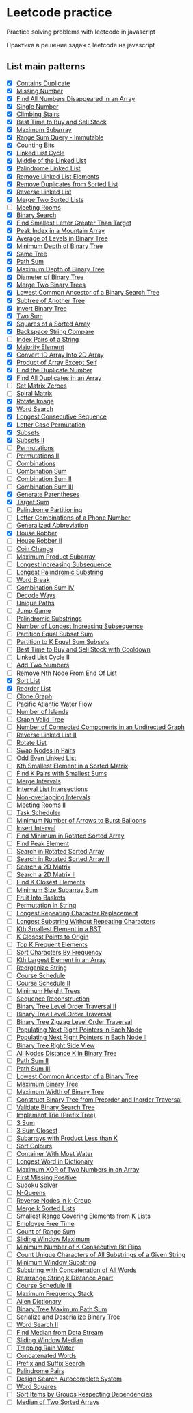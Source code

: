 # Leetcode practice

Practice solving problems with leetcode in javascript

Практика в решение задач с leetcode на javascript

## List main patterns

-   [x] [Contains Duplicate](https://leetcode.com/problems/contains-duplicate/)
-   [x] [Missing Number](https://leetcode.com/problems/missing-number/)
-   [x] [Find All Numbers Disappeared in an Array](https://leetcode.com/problems/find-all-numbers-disappeared-in-an-array/)
-   [x] [Single Number](https://leetcode.com/problems/single-number/)
-   [x] [Climbing Stairs](https://leetcode.com/problems/climbing-stairs/)
-   [x] [Best Time to Buy and Sell Stock](https://leetcode.com/problems/best-time-to-buy-and-sell-stock/)
-   [x] [Maximum Subarray](https://leetcode.com/problems/maximum-subarray/)
-   [x] [Range Sum Query - Immutable](https://leetcode.com/problems/range-sum-query-immutable/)
-   [x] [Counting Bits](https://leetcode.com/problems/counting-bits/)
-   [x] [Linked List Cycle](https://leetcode.com/problems/linked-list-cycle/)
-   [x] [Middle of the Linked List](https://leetcode.com/problems/middle-of-the-linked-list/)
-   [x] [Palindrome Linked List](https://leetcode.com/problems/palindrome-linked-list/)
-   [x] [Remove Linked List Elements](https://leetcode.com/problems/remove-linked-list-elements/)
-   [x] [Remove Duplicates from Sorted List](https://leetcode.com/problems/remove-duplicates-from-sorted-list/)
-   [x] [Reverse Linked List](https://leetcode.com/problems/reverse-linked-list/)
-   [x] [Merge Two Sorted Lists](https://leetcode.com/problems/merge-two-sorted-lists/)
-   [ ] [Meeting Rooms](https://leetcode.com/problems/meeting-rooms)
-   [x] [Binary Search](https://leetcode.com/problems/binary-search/)
-   [x] [Find Smallest Letter Greater Than Target](https://leetcode.com/problems/find-smallest-letter-greater-than-target/)
-   [x] [Peak Index in a Mountain Array](https://leetcode.com/problems/peak-index-in-a-mountain-array/)
-   [x] [Average of Levels in Binary Tree](https://leetcode.com/problems/average-of-levels-in-binary-tree/)
-   [x] [Minimum Depth of Binary Tree](https://leetcode.com/problems/minimum-depth-of-binary-tree/)
-   [x] [Same Tree](https://leetcode.com/problems/same-tree/)
-   [x] [Path Sum](https://leetcode.com/problems/path-sum/)
-   [x] [Maximum Depth of Binary Tree](https://leetcode.com/problems/maximum-depth-of-binary-tree/)
-   [x] [Diameter of Binary Tree](https://leetcode.com/problems/diameter-of-binary-tree/)
-   [x] [Merge Two Binary Trees](https://leetcode.com/problems/merge-two-binary-trees/)
-   [x] [Lowest Common Ancestor of a Binary Search Tree](https://leetcode.com/problems/lowest-common-ancestor-of-a-binary-search-tree/)
-   [x] [Subtree of Another Tree](https://leetcode.com/problems/subtree-of-another-tree/)
-   [x] [Invert Binary Tree](https://leetcode.com/problems/invert-binary-tree/)
-   [x] [Two Sum](https://leetcode.com/problems/two-sum/)
-   [x] [Squares of a Sorted Array](https://leetcode.com/problems/squares-of-a-sorted-array/)
-   [x] [Backspace String Compare](https://leetcode.com/problems/backspace-string-compare/)
-   [ ] [Index Pairs of a String](https://leetcode.com/problems/index-pairs-of-a-string/)
-   [x] [Majority Element](https://leetcode.com/problems/majority-element/)
-   [x] [Convert 1D Array Into 2D Array](https://leetcode.com/problems/convert-1d-array-into-2d-array/)
-   [x] [Product of Array Except Self](https://leetcode.com/problems/product-of-array-except-self/)
-   [x] [Find the Duplicate Number](https://leetcode.com/problems/find-the-duplicate-number/)
-   [x] [Find All Duplicates in an Array](https://leetcode.com/problems/find-all-duplicates-in-an-array/)
-   [ ] [Set Matrix Zeroes](https://leetcode.com/problems/set-matrix-zeroes/)
-   [ ] [Spiral Matrix](https://leetcode.com/problems/spiral-matrix/)
-   [x] [Rotate Image](https://leetcode.com/problems/rotate-image/)
-   [x] [Word Search](https://leetcode.com/problems/word-search/)
-   [x] [Longest Consecutive Sequence](https://leetcode.com/problems/longest-consecutive-sequence/)
-   [x] [Letter Case Permutation](https://leetcode.com/problems/letter-case-permutation/)
-   [x] [Subsets](https://leetcode.com/problems/subsets/)
-   [x] [Subsets II](https://leetcode.com/problems/subsets-ii/)
-   [ ] [Permutations](https://leetcode.com/problems/permutations/)
-   [ ] [Permutations II](https://leetcode.com/problems/permutations-ii/)
-   [ ] [Combinations](https://leetcode.com/problems/combinations/)
-   [ ] [Combination Sum](https://leetcode.com/problems/combination-sum/)
-   [ ] [Combination Sum II](https://leetcode.com/problems/combination-sum-ii/)
-   [ ] [Combination Sum III](https://leetcode.com/problems/combination-sum-iii/)
-   [x] [Generate Parentheses](https://leetcode.com/problems/generate-parentheses/)
-   [x] [Target Sum](https://leetcode.com/problems/target-sum/)
-   [ ] [Palindrome Partitioning](https://leetcode.com/problems/palindrome-partitioning/)
-   [ ] [Letter Combinations of a Phone Number](https://leetcode.com/problems/letter-combinations-of-a-phone-number/)
-   [ ] [Generalized Abbreviation](https://leetcode.com/problems/generalized-abbreviation/)
-   [x] [House Robber](https://leetcode.com/problems/house-robber/)
-   [ ] [House Robber II](https://leetcode.com/problems/house-robber-ii/)
-   [ ] [Coin Change](https://leetcode.com/problems/coin-change/)
-   [ ] [Maximum Product Subarray](https://leetcode.com/problems/maximum-product-subarray/)
-   [ ] [Longest Increasing Subsequence](https://leetcode.com/problems/longest-increasing-subsequence/)
-   [ ] [Longest Palindromic Substring](https://leetcode.com/problems/longest-palindromic-substring/)
-   [ ] [Word Break](https://leetcode.com/problems/word-break/)
-   [ ] [Combination Sum IV](https://leetcode.com/problems/combination-sum-iv/)
-   [ ] [Decode Ways](https://leetcode.com/problems/decode-ways/)
-   [ ] [Unique Paths](https://leetcode.com/problems/unique-paths/)
-   [ ] [Jump Game](https://leetcode.com/problems/jump-game/)
-   [ ] [Palindromic Substrings](https://leetcode.com/problems/palindromic-substrings/)
-   [ ] [Number of Longest Increasing Subsequence](https://leetcode.com/problems/number-of-longest-increasing-subsequence/)
-   [ ] [Partition Equal Subset Sum](https://leetcode.com/problems/partition-equal-subset-sum/)
-   [ ] [Partition to K Equal Sum Subsets](https://leetcode.com/problems/partition-to-k-equal-sum-subsets/)
-   [ ] [Best Time to Buy and Sell Stock with Cooldown](https://leetcode.com/problems/best-time-to-buy-and-sell-stock-with-cooldown/)
-   [ ] [Linked List Cycle II](https://leetcode.com/problems/linked-list-cycle-ii/)
-   [ ] [Add Two Numbers](https://leetcode.com/problems/add-two-numbers/)
-   [ ] [Remove Nth Node From End Of List](https://leetcode.com/problems/remove-nth-node-from-end-of-list/)
-   [x] [Sort List](https://leetcode.com/problems/sort-list/)
-   [x] [Reorder List](https://leetcode.com/problems/reorder-list/)
-   [ ] [Clone Graph](https://leetcode.com/problems/clone-graph/)
-   [ ] [Pacific Atlantic Water Flow](https://leetcode.com/problems/pacific-atlantic-water-flow/)
-   [ ] [Number of Islands](https://leetcode.com/problems/number-of-islands/)
-   [ ] [Graph Valid Tree](https://leetcode.com/problems/graph-valid-tree/)
-   [ ] [Number of Connected Components in an Undirected Graph](https://leetcode.com/problems/number-of-connected-components-in-an-undirected-graph/)
-   [ ] [Reverse Linked List II](https://leetcode.com/problems/reverse-linked-list-ii/)
-   [ ] [Rotate List](https://leetcode.com/problems/rotate-list/)
-   [ ] [Swap Nodes in Pairs](https://leetcode.com/problems/swap-nodes-in-pairs/)
-   [ ] [Odd Even Linked List](https://leetcode.com/problems/odd-even-linked-list/)
-   [ ] [Kth Smallest Element in a Sorted Matrix](https://leetcode.com/problems/kth-smallest-element-in-a-sorted-matrix/)
-   [ ] [Find K Pairs with Smallest Sums](https://leetcode.com/problems/find-k-pairs-with-smallest-sums/)
-   [ ] [Merge Intervals](https://leetcode.com/problems/merge-intervals/)
-   [ ] [Interval List Intersections](https://leetcode.com/problems/interval-list-intersections/)
-   [ ] [Non-overlapping Intervals](https://leetcode.com/problems/non-overlapping-intervals/)
-   [ ] [Meeting Rooms II](https://leetcode.com/problems/meeting-rooms-ii/)
-   [ ] [Task Scheduler](https://leetcode.com/problems/task-scheduler/)
-   [ ] [Minimum Number of Arrows to Burst Balloons](https://leetcode.com/problems/minimum-number-of-arrows-to-burst-balloons/)
-   [ ] [Insert Interval](https://leetcode.com/problems/insert-interval/)
-   [ ] [Find Minimum in Rotated Sorted Array](https://leetcode.com/problems/find-minimum-in-rotated-sorted-array/)
-   [ ] [Find Peak Element](https://leetcode.com/problems/find-peak-element/)
-   [ ] [Search in Rotated Sorted Array](https://leetcode.com/problems/search-in-rotated-sorted-array/)
-   [ ] [Search in Rotated Sorted Array II](https://leetcode.com/problems/search-in-rotated-sorted-array-ii/)
-   [ ] [Search a 2D Matrix](https://leetcode.com/problems/search-a-2d-matrix/)
-   [ ] [Search a 2D Matrix II](https://leetcode.com/problems/search-a-2d-matrix-ii/)
-   [ ] [Find K Closest Elements](https://leetcode.com/problems/find-k-closest-elements/)
-   [ ] [Minimum Size Subarray Sum](https://leetcode.com/problems/minimum-size-subarray-sum/)
-   [ ] [Fruit Into Baskets](https://leetcode.com/problems/fruit-into-baskets/)
-   [ ] [Permutation in String](https://leetcode.com/problems/permutation-in-string/)
-   [ ] [Longest Repeating Character Replacement](https://leetcode.com/problems/longest-repeating-character-replacement/)
-   [ ] [Longest Substring Without Repeating Characters](https://leetcode.com/problems/longest-substring-without-repeating-characters/)
-   [ ] [Kth Smallest Element in a BST](https://leetcode.com/problems/kth-smallest-element-in-a-bst/)
-   [ ] [K Closest Points to Origin](https://leetcode.com/problems/k-closest-points-to-origin/)
-   [ ] [Top K Frequent Elements](https://leetcode.com/problems/top-k-frequent-elements/)
-   [ ] [Sort Characters By Frequency](https://leetcode.com/problems/sort-characters-by-frequency/)
-   [ ] [Kth Largest Element in an Array](https://leetcode.com/problems/kth-largest-element-in-an-array/)
-   [ ] [Reorganize String](https://leetcode.com/problems/reorganize-string/)
-   [ ] [Course Schedule](https://leetcode.com/problems/course-schedule/)
-   [ ] [Course Schedule II](https://leetcode.com/problems/course-schedule-ii/)
-   [ ] [Minimum Height Trees](https://leetcode.com/problems/minimum-height-trees/)
-   [ ] [Sequence Reconstruction](https://leetcode.com/problems/sequence-reconstruction)
-   [ ] [Binary Tree Level Order Traversal II](https://leetcode.com/problems/binary-tree-level-order-traversal-ii/)
-   [ ] [Binary Tree Level Order Traversal](https://leetcode.com/problems/binary-tree-level-order-traversal/)
-   [ ] [Binary Tree Zigzag Level Order Traversal](https://leetcode.com/problems/binary-tree-zigzag-level-order-traversal/)
-   [ ] [Populating Next Right Pointers in Each Node](https://leetcode.com/problems/populating-next-right-pointers-in-each-node/)
-   [ ] [Populating Next Right Pointers in Each Node II](https://leetcode.com/problems/populating-next-right-pointers-in-each-node-ii/)
-   [ ] [Binary Tree Right Side View](https://leetcode.com/problems/binary-tree-right-side-view/)
-   [ ] [All Nodes Distance K in Binary Tree](https://leetcode.com/problems/all-nodes-distance-k-in-binary-tree/)
-   [ ] [Path Sum II](https://leetcode.com/problems/path-sum-ii/)
-   [ ] [Path Sum III](https://leetcode.com/problems/path-sum-iii/)
-   [ ] [Lowest Common Ancestor of a Binary Tree](https://leetcode.com/problems/lowest-common-ancestor-of-a-binary-tree/)
-   [ ] [Maximum Binary Tree](https://leetcode.com/problems/maximum-binary-tree/)
-   [ ] [Maximum Width of Binary Tree](https://leetcode.com/problems/maximum-width-of-binary-tree/)
-   [ ] [Construct Binary Tree from Preorder and Inorder Traversal](https://leetcode.com/problems/construct-binary-tree-from-preorder-and-inorder-traversal/)
-   [ ] [Validate Binary Search Tree](https://leetcode.com/problems/validate-binary-search-tree/)
-   [ ] [Implement Trie (Prefix Tree)](https://leetcode.com/problems/implement-trie-prefix-tree/)
-   [ ] [3 Sum](https://leetcode.com/problems/3sum/)
-   [ ] [3 Sum Closest](https://leetcode.com/problems/3sum-closest/)
-   [ ] [Subarrays with Product Less than K](https://leetcode.com/problems/subarray-product-less-than-k/)
-   [ ] [Sort Colours](https://leetcode.com/problems/sort-colors/)
-   [ ] [Container With Most Water](https://leetcode.com/problems/container-with-most-water/)
-   [ ] [Longest Word in Dictionary](https://leetcode.com/problems/longest-word-in-dictionary/)
-   [ ] [Maximum XOR of Two Numbers in an Array](https://leetcode.com/problems/maximum-xor-of-two-numbers-in-an-array)
-   [ ] [First Missing Positive](https://leetcode.com/problems/first-missing-positive/)
-   [ ] [Sudoku Solver](https://leetcode.com/problems/sudoku-solver/)
-   [ ] [N-Queens](https://leetcode.com/problems/n-queens/)
-   [ ] [Reverse Nodes in k-Group](https://leetcode.com/problems/reverse-nodes-in-k-group/)
-   [ ] [Merge k Sorted Lists](https://leetcode.com/problems/merge-k-sorted-lists/)
-   [ ] [Smallest Range Covering Elements from K Lists](https://leetcode.com/problems/smallest-range-covering-elements-from-k-lists/)
-   [ ] [Employee Free Time](https://leetcode.com/problems/employee-free-time/)
-   [ ] [Count of Range Sum](https://leetcode.com/problems/count-of-range-sum/)
-   [ ] [Sliding Window Maximum](https://leetcode.com/problems/sliding-window-maximum/)
-   [ ] [Minimum Number of K Consecutive Bit Flips](https://leetcode.com/problems/minimum-number-of-k-consecutive-bit-flips/)
-   [ ] [Count Unique Characters of All Substrings of a Given String](https://leetcode.com/problems/count-unique-characters-of-all-substrings-of-a-given-string/)
-   [ ] [Minimum Window Substring](https://leetcode.com/problems/minimum-window-substring/)
-   [ ] [Substring with Concatenation of All Words](https://leetcode.com/problems/substring-with-concatenation-of-all-words/)
-   [ ] [Rearrange String k Distance Apart](https://leetcode.com/problems/rearrange-string-k-distance-apart)
-   [ ] [Course Schedule III](https://leetcode.com/problems/course-schedule-iii/)
-   [ ] [Maximum Frequency Stack](https://leetcode.com/problems/maximum-frequency-stack/)
-   [ ] [Alien Dictionary](https://leetcode.com/problems/alien-dictionary)
-   [ ] [Binary Tree Maximum Path Sum](https://leetcode.com/problems/binary-tree-maximum-path-sum/)
-   [ ] [Serialize and Deserialize Binary Tree](https://leetcode.com/problems/serialize-and-deserialize-binary-tree/)
-   [ ] [Word Search II](https://leetcode.com/problems/word-search-ii/)
-   [ ] [Find Median from Data Stream](https://leetcode.com/problems/find-median-from-data-stream/)
-   [ ] [Sliding Window Median](https://leetcode.com/problems/sliding-window-median/)
-   [ ] [Trapping Rain Water](https://leetcode.com/problems/trapping-rain-water/)
-   [ ] [Concatenated Words](https://leetcode.com/problems/concatenated-words/)
-   [ ] [Prefix and Suffix Search](https://leetcode.com/problems/prefix-and-suffix-search/)
-   [ ] [Palindrome Pairs](https://leetcode.com/problems/palindrome-pairs/)
-   [ ] [Design Search Autocomplete System](https://leetcode.com/problems/design-search-autocomplete-system/)
-   [ ] [Word Squares](https://leetcode.com/problems/word-squares/)
-   [ ] [Sort Items by Groups Respecting Dependencies](https://leetcode.com/problems/sort-items-by-groups-respecting-dependencies/)
-   [ ] [Median of Two Sorted Arrays](https://leetcode.com/problems/median-of-two-sorted-arrays/)
